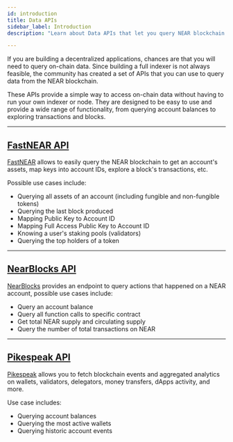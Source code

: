 ```yaml
---
id: introduction
title: Data APIs
sidebar_label: Introduction
description: "Learn about Data APIs that let you query NEAR blockchain data without running an indexer."

---
```


If you are building a decentralized applications, chances are that you will need to query on-chain data. Since building a full indexer is not always feasible, the community has created a set of APIs that you can use to query data from the NEAR blockchain.

These APIs provide a simple way to access on-chain data without having to run your own indexer or node. They are designed to be easy to use and provide a wide range of functionality, from querying account balances to exploring transactions and blocks.

---

## [FastNEAR API](./fastnear-api.md)

[FastNEAR](https://fastnear.com/) allows to easily query the NEAR blockchain to get an account's assets, map keys into account IDs, explore a block's transactions, etc.

Possible use cases include:
- Querying all assets of an account (including fungible and non-fungible tokens)
- Querying the last block produced
- Mapping Public Key to Account ID
- Mapping Full Access Public Key to Account ID
- Knowing a user's staking pools (validators)
- Querying the top holders of a token

---

## [NearBlocks API](./nearblocks-api.md)

[NearBlocks](https://api.nearblocks.io/api-docs/) provides an endpoint to query actions that happened on a NEAR account, possible use cases include:

- Query an account balance
- Query all function calls to specific contract
- Get total NEAR supply and circulating supply
- Query the number of total transactions on NEAR 

---

## [Pikespeak API](./pikespeak-api.md)

[Pikespeak](https://pikespeak.ai) allows you to fetch blockchain events and aggregated analytics on wallets, validators, delegators, money transfers, dApps activity, and more.

Use case includes:
- Querying account balances
- Querying the most active wallets
- Querying historic account events

